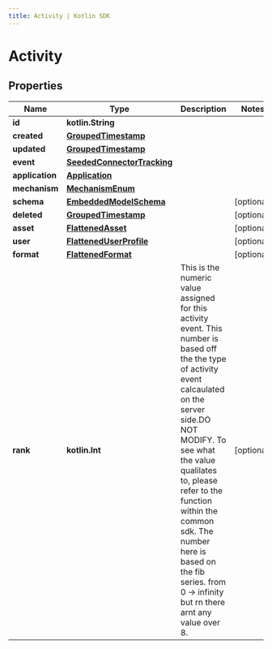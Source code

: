 ```yaml
---
title: Activity | Kotlin SDK
---
```



# Activity

## Properties
Name | Type | Description | Notes
------------ | ------------- | ------------- | -------------
**id** | **kotlin.String** |  | 
**created** | [**GroupedTimestamp**](GroupedTimestamp) |  | 
**updated** | [**GroupedTimestamp**](GroupedTimestamp) |  | 
**event** | [**SeededConnectorTracking**](SeededConnectorTracking) |  | 
**application** | [**Application**](Application) |  | 
**mechanism** | [**MechanismEnum**](MechanismEnum) |  | 
**schema** | [**EmbeddedModelSchema**](EmbeddedModelSchema) |  |  [optional]
**deleted** | [**GroupedTimestamp**](GroupedTimestamp) |  |  [optional]
**asset** | [**FlattenedAsset**](FlattenedAsset) |  |  [optional]
**user** | [**FlattenedUserProfile**](FlattenedUserProfile) |  |  [optional]
**format** | [**FlattenedFormat**](FlattenedFormat) |  |  [optional]
**rank** | **kotlin.Int** | This is the numeric value assigned for this activity event. This number is based off the the type of activity event calcaulated on the server side.DO NOT MODIFY. To see what the value qualilates to, please refer to the function within the common sdk. The number here is based on the fib series. from 0 -&gt; infinity but rn there arnt any value over 8. |  [optional]



